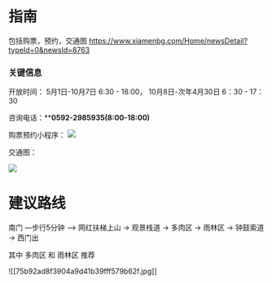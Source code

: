 

# 指南

包括购票，预约，交通图
https://www.xiamenbg.com/Home/newsDetail?typeId=0&newsId=8763


### 关键信息

开放时间： 5月1日-10月7日 6:30 - 18:00，  10月8日-次年4月30日 6：30 - 17：30

咨询电话：****0592-2985935(8:00-18:00)**

购票预约小程序：
![](https://www.xiamenbg.com/Uploads/Images/20240403/240403051129796497.jpg)

交通图：
  
![](https://www.xiamenbg.com/Uploads/Images/20240927/240927113013597665.jpg)



# 建议路线

南门 —步行5分钟 —>  网红扶梯上山  -> 观景栈道 -> 多肉区 -> 雨林区 -> 钟鼓索道 -> 西门出

其中 多肉区 和 雨林区 推荐

![[75b92ad8f3904a9d41b39fff579b62f.jpg]]


